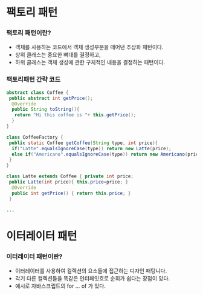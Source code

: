 # 팩토리 패턴

### 팩토리 패턴이란?

- 객체를 사용하는 코드에서 객체 생성부분을 떼어낸 추상화 패턴이다.
- 상위 클래스는 중요한 뼈대를 결정하고,
- 하위 클래스는 객체 생성에 관한 구체적인 내용을 결정하는 패턴이다.

### 팩토리패턴 간략 코드

```java
abstract class Coffee {
 public abstract int getPrice();
  @Override
  public String toString(){
   return "Hi this coffee is "+ this.getPrice();
  } 
}

class CoffeeFactory {
 public static Coffee getCoffee(String type, int price){
  if("Latte".equalsIgnoreCase(type)) return new Latte(price);
  else if("Americano".equalsIgnoreCase(type)) return new Americano(price);
 }
}

class Latte extends Coffee { private int price;
 public Latte(int price){ this.price=price; }
  @Override
  public int getPrice() { return this.price; }
 }

...
```

# 이터레이터 패턴

### 이터레이터 패턴이란?

- 이터레이터를 사용하여 컬렉션의 요소들에 접근하는 디자인 패텅니다.
- 각기 다른 컬렉션들을 똑같은 인터페잇흐로 순회가 쉽다는 장점이 있다.
- 예시로 자바스크립트의 for … of 가 있다.
